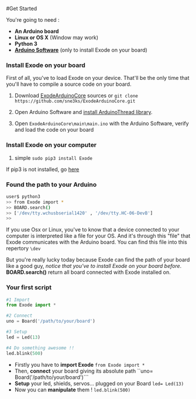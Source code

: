 #Get Started

You're going to need :

- **An Arduino board**
- **Linux or OS X** (Window may work)
- **Python 3**
- **[Arduino Software](https://www.arduino.cc/en/Main/Software)** (only to install Exode on your board)

### Install Exode on your board

First of all, you've to load Exode on your device. That'll be the only time that
you'll have to compile a source code on your board.

1. Download [ExodeArduinoCore](https://github.com/sne3ks/ExodeArduinoCore) sources or ```git clone https://github.com/sne3ks/ExodeArduinoCore.git```

2. Open Arduino Software and [install ArduinoThread library](https://www.arduino.cc/en/Guide/Libraries).

3. Open ```ExodeArduinoCore\main\main.ino``` with the Arduino Software, verify and load the code on your board

### Install Exode on your computer

1. simple ```sudo pip3 install Exode```


If pip3 is not installed, go [here](https://pip.pypa.io/en/latest/installing/)

### Found the path to your Arduino
```bash
user$ python3
>> from Exode import *
>> BOARD.search()
>> ['/dev/tty.wchusbserial1420' , '/dev/tty.HC-06-DevB']
>>
```

If you use Osx or Linux, you've to know that a device connected to your computer
is interpreted like a file for your OS. And it's through this "file" that Exode communicates
with the Arduino board. You can find this file into this repertory ```\dev```

But you're really lucky today because Exode can find the path of your board like
a good guy, *notice that you've to install Exode on your board before*.
**BOARD.search()** return all board connected with Exode installed on.

### Your first script
```python
#1 Import
from Exode import *

#2 Connect
uno = Board('/path/to/your/board')

#3 Setup
led = Led(13)

#4 Do something awesome !!
led.blink(500)
```

* Firstly you have to **import Exode** ```from Exode import *```
* Then, **connect** your board giving its absolute path ``uno= Board('/path/to/your/board')```
* **Setup** your led, shields, servos... plugged on your Board ```led= Led(13)```
* Now you can **manipulate** them ! ```led.blink(500)```
